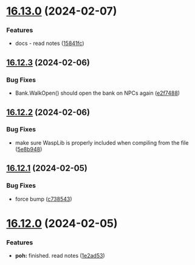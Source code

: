 # [16.13.0](https://github.com/Torwent/WaspLib/compare/v16.12.3...v16.13.0) (2024-02-07)


### Features

* docs - read notes ([15841fc](https://github.com/Torwent/WaspLib/commit/15841fcdf6e4c0a86785b89e04d9bed73df93550))



## [16.12.3](https://github.com/Torwent/WaspLib/compare/v16.12.2...v16.12.3) (2024-02-06)


### Bug Fixes

* Bank.WalkOpen() should open the bank on NPCs again ([e2f7488](https://github.com/Torwent/WaspLib/commit/e2f7488b73b871f64cdd23704fd3dd0d6e1d3d87))



## [16.12.2](https://github.com/Torwent/WaspLib/compare/v16.12.1...v16.12.2) (2024-02-06)


### Bug Fixes

* make sure WaspLib is properly included when compiling from the file ([5e8b948](https://github.com/Torwent/WaspLib/commit/5e8b948373785420e8cf202fad03e68e9c3b8af8))



## [16.12.1](https://github.com/Torwent/WaspLib/compare/v16.12.0...v16.12.1) (2024-02-05)


### Bug Fixes

* force bump ([c738543](https://github.com/Torwent/WaspLib/commit/c738543962dc6b8cfaf8814d9a7e21d547a9cf86))



# [16.12.0](https://github.com/Torwent/WaspLib/compare/v16.11.18...v16.12.0) (2024-02-05)


### Features

* **poh:** finished. read notes ([1e2ad53](https://github.com/Torwent/WaspLib/commit/1e2ad5323718f9d9e40cfe4ebd89db6ea5c50382))



